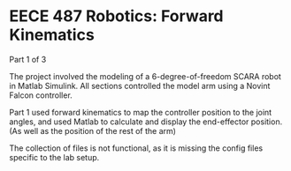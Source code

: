 # EECE 487 Robotics: Forward Kinematics

Part 1 of 3

The project involved the modeling of a 6-degree-of-freedom SCARA robot in Matlab Simulink. All sections controlled the model arm using a Novint Falcon controller.

Part 1 used forward kinematics to map the controller position to the joint angles, and used Matlab to calculate and display the end-effector position. (As well as the position of the rest of the arm)

The collection of files is not functional, as it is missing the config files specific to the lab setup.
